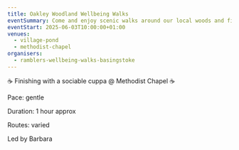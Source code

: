 ```yaml
---
title: Oakley Woodland Wellbeing Walks
eventSummary: Come and enjoy scenic walks around our local woods and fields
eventStart: 2025-06-03T10:00:00+01:00
venues:
  - village-pond
  - methodist-chapel
organisers:
  - ramblers-wellbeing-walks-basingstoke
---
```

☕️ Finishing with a sociable cuppa @ Methodist Chapel ☕️

 Pace: gentle

Duration: 1 hour approx

Routes: varied

Led by Barbara
